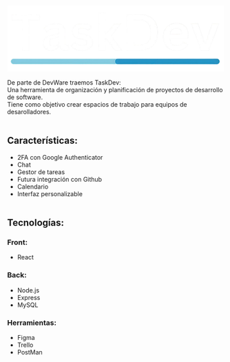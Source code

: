 <img src="src/img/taskdev.png" alt="TaskDev">

De parte de DevWare traemos TaskDev:<br>
Una herramienta de organización y planificación de proyectos de desarrollo de software.<br> 
Tiene como objetivo crear espacios de trabajo para equipos de desarolladores.<br><br>

## Características:
- 2FA con Google Authenticator
- Chat
- Gestor de tareas
- Futura integración con Github
- Calendario
- Interfaz personalizable
<br><br>

## Tecnologías:

### Front:
- React

### Back:
- Node.js
- Express
- MySQL

### Herramientas:
- Figma
- Trello
- PostMan
